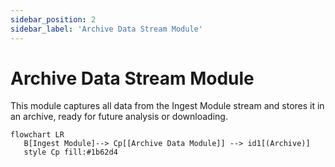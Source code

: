 ```yaml
---
sidebar_position: 2
sidebar_label: 'Archive Data Stream Module'
---
```


# Archive Data Stream Module
This module captures all data from the Ingest Module stream and stores it in an archive, ready for future analysis or downloading.

```mermaid
flowchart LR
   B[Ingest Module]--> Cp[[Archive Data Module]] --> id1[(Archive)]
   style Cp fill:#1b62d4
```
